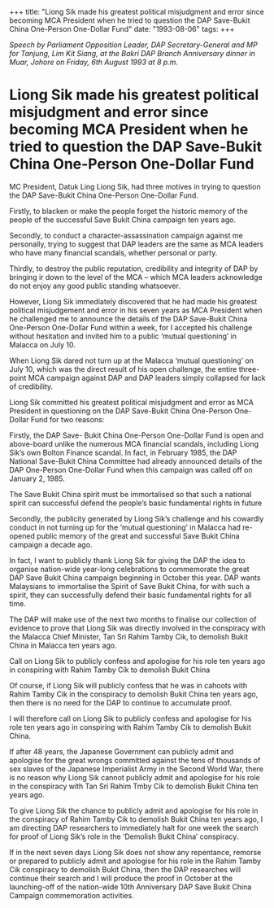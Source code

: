 +++ 
title: "Liong Sik made his greatest political misjudgment and error since becoming MCA President when he tried to question the DAP Save-Bukit China One-Person One-Dollar Fund"
date: "1993-08-06"
tags:
+++

_Speech by Parliament Opposition Leader, DAP Secretary-General and MP for Tanjung, Lim Kit Siang, at the Bakri DAP Branch Anniversary dinner in Muar, Johore on Friday, 6th August 1993 at 8 p.m._

# Liong Sik made his greatest political misjudgment and error since becoming MCA President when he tried to question the DAP Save-Bukit China One-Person One-Dollar Fund

MC President, Datuk Ling Liong Sik, had three motives in trying to question the DAP Save-Bukit China One-Person One-Dollar Fund.</u>

Firstly, to blacken or make the people forget the historic memory of the people of the successful Save Bukit China campaign ten years ago.

Secondly, to conduct a character-assassination campaign against me personally, trying to suggest that DAP leaders are the same as MCA leaders who have many financial scandals, whether personal or party.

Thirdly, to destroy the public reputation, credibility and integrity of DAP by bringing ir down to the level of the MCA – which MCA leaders acknowledge do not enjoy any good public standing whatsoever.

However, Liong Sik immediately discovered that he had made his greatest political misjudgement and error in his seven years as MCA President when he challenged me to announce the details of the DAP Save-Bukit China One-Person One-Dollar Fund within a week, for I accepted his challenge without hesitation and invited him to a public ‘mutual questioning’ in Malacca on July 10.

When Liong Sik dared not turn up at the Malacca ‘mutual questioning’ on July 10, which was the direct result of his open challenge, the entire three-point MCA campaign against DAP and DAP leaders simply collapsed for lack of credibility.

Liong Sik committed his greatest political misjudgment and error as MCA President in questioning on the DAP Save-Bukit China One-Person One-Dollar Fund for two reasons:

Firstly, the DAP Save- Bukit China One-Person One-Dollar Fund is open and above-board unlike the numerous MCA financial scandals, including Liong Sik’s own Bolton Finance scandal. In fact, in February 1985, the DAP National Save-Bukit China Committee had already announced details of the DAP One-Person One-Dollar Fund when this campaign was called off on January 2, 1985.

The Save Bukit China spirit must be immortalised so that such a national spirit can successful defend the people’s basic fundamental rights in future


Secondly, the publicity generated by Liong Sik’s challenge and his cowardly conduct in not turning up for the ‘mutual questioning’ in Malacca had re-opened public memory of the great and successful Save Bukit China campaign a decade ago.

In fact, I want to publicly thank Liong Sik for giving the DAP the idea to organise nation-wide year-long celebrations to commemorate the great DAP Save Bukit China campaign beginning in October this year. DAP wants Malaysians to immortalise the Spirit of Save Bukit China, for with such a spirit, they can successfully defend their basic fundamental rights for all time.

The DAP will make use of the next two months to finalise our collection of evidence to prove that Liong Sik was directly involved in the conspiracy with the Malacca Chief Minister, Tan Sri Rahim Tamby Cik, to demolish Bukit China in Malacca ten years ago. 

Call on Liong Sik to publicly confess and apologise for his role ten years ago in conspiring with Rahim Tamby Cik to demolish Bukit China


Of course, if Liong Sik will publicly confess that he was in cahoots with Rahim Tamby Cik in the conspiracy to demolish Bukit China ten years ago, then there is no need for the DAP to continue to accumulate proof.

I will therefore call on Liong Sik to publicly confess and apologise for his role ten years ago in conspiring with Rahim Tamby Cik to demolish Bukit China.

If after 48 years, the Japanese Government can publicly admit and apologise for the great wrongs committed against the tens of thousands of sex slaves of the Japanese Imperialist Army in the Second World War, there is no reason why Liong Sik cannot publicly admit and apologise for his role in the conspiracy with Tan Sri Rahim Tmby Cik to demolish Bukit China ten years ago.

To give Liong Sik the chance to publicly admit and apologise for his role in the conspiracy of Rahim Tamby Cik to demolish Bukit China ten years ago, I am directing DAP researchers to immediately halt for one week the search for proof of Liong Sik’s role in the ‘Demolish Bukit China’ conspiracy.

If in the next seven days Liong Sik does not show any repentance, remorse or prepared to publicly admit and apologise for his role in the Rahim Tamby Cik conspiracy to demolish Bukit China, then the DAP researches will continue their search and I will produce the proof in October at the launching-off of the nation-wide 10th Anniversary DAP Save Bukit China Campaign commemoration activities.
 
